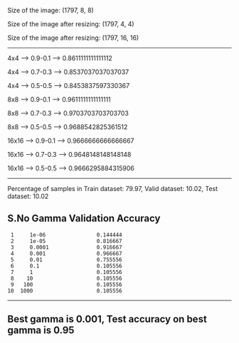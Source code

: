 Size of the image: (1797, 8, 8)

Size of the image  after resizing: (1797, 4, 4)

Size of the image after resizing: (1797, 16, 16)

--------------------------------------------------
4x4 --> 0.9-0.1 --> 0.8611111111111112

4x4 --> 0.7-0.3 --> 0.8537037037037037

4x4 --> 0.5-0.5 --> 0.8453837597330367

8x8 --> 0.9-0.1 --> 0.9611111111111111

8x8 --> 0.7-0.3 --> 0.9703703703703703

8x8 --> 0.5-0.5 --> 0.9688542825361512

16x16 --> 0.9-0.1 --> 0.9666666666666667

16x16 --> 0.7-0.3 --> 0.9648148148148148

16x16 --> 0.5-0.5 --> 0.9666295884315906

--------------------------------------------------
Percentage of samples in Train dataset: 79.97,        Valid dataset: 10.02,        Test dataset: 10.02


  S.No      Gamma    Validation Accuracy
--------------------------------------------------
     1     1e-06                0.144444
     2     1e-05                0.816667
     3     0.0001               0.916667
     4     0.001                0.966667
     5     0.01                 0.755556
     6     0.1                  0.105556
     7     1                    0.105556
     8    10                    0.105556
     9   100                    0.105556
    10  1000                    0.105556
--------------------------------------------------
Best gamma is 0.001, Test accuracy on best gamma is 0.95
--------------------------------------------------